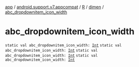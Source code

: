 [app](../../../index.md) / [android.support.v7.appcompat](../../index.md) / [R](../index.md) / [dimen](index.md) / [abc_dropdownitem_icon_width](.)

# abc_dropdownitem_icon_width

`static val abc_dropdownitem_icon_width: `[`Int`](https://kotlinlang.org/api/latest/jvm/stdlib/kotlin/-int/index.html)
`static val abc_dropdownitem_icon_width: `[`Int`](https://kotlinlang.org/api/latest/jvm/stdlib/kotlin/-int/index.html)
`static val abc_dropdownitem_icon_width: `[`Int`](https://kotlinlang.org/api/latest/jvm/stdlib/kotlin/-int/index.html)
`static val abc_dropdownitem_icon_width: `[`Int`](https://kotlinlang.org/api/latest/jvm/stdlib/kotlin/-int/index.html)